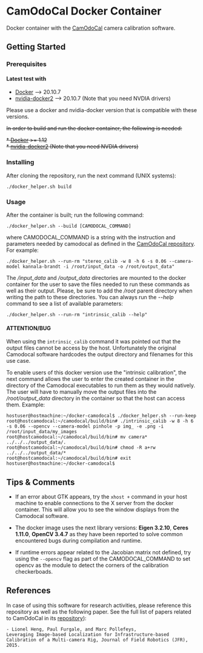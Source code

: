 # CamOdoCal Docker Container

Docker container with the [CamOdoCal](https://github.com/hengli/camodocal) camera calibration software.

## Getting Started


### Prerequisites

#### Latest test with

* [Docker](https://docs.docker.com/install/) --> 20.10.7  
* [nvidia-docker2](https://github.com/NVIDIA/nvidia-docker) --> 20.10.7 (Note that you need NVDIA drivers)

Please use a docker and nvidia-docker version that is compatible with these versions.

~~In order to build and run the docker container, the following is needed:~~

~~* [Docker](https://docs.docker.com/install/) >= 1.12~~  
~~* [nvidia-docker2](https://github.com/NVIDIA/nvidia-docker) (Note that you need NVDIA drivers)~~

### Installing

After cloning the repository, run the next command (UNIX systems):

```
./docker_helper.sh build
```

### Usage

After the container is built; run the following command:

```
./docker_helper.sh --build [CAMODOCAL_COMMAND]
```

where CAMODOCAL_COMMAND is a string with the instruction and parameters needed by camodocal as defined in the [CamOdoCal repository](https://github.com/hengli/camodocal). For example:

```
./docker_helper.sh --run-rm "stereo_calib -w 8 -h 6 -s 0.06 --camera-model kannala-brandt -i /root/input_data -o /root/output_data"
```

The */input_data* and */output_data* directories are mounted to the docker container for the user to save the files needed to run these commands as well as their output. Please, be sure to add the */root* parent directory when writing the path to these directories. You can always run the *--help* command to see a list of available parameters:

```
./docker_helper.sh --run-rm "intrinsic_calib --help"
```

#### ATTENTION/BUG

When using the ```intrinsic_calib``` command it was pointed out that the output files cannot be access by the host. Unfortunately the original Camodocal software hardcodes the output directory and filenames for this use case. 

To enable users of this docker version use the "intrinsic calibration", the next command allows the user to enter the created container in the directory of the Camodocal executables to run them as they would natively. The user will have to manually move the output files into the */root/output_data* directory in the container so that the host can access them. Example:

```
hostuser@hostmachine:~/docker-camodocal$ ./docker_helper.sh --run-keep
root@hostcamodocal:~/camodocal/build/bin# ./intrinsic_calib -w 8 -h 6 -s 0.06 --opencv --camera-model pinhole -p img_ -e .png -i /root/input_data/my_images
root@hostcamodocal:~/camodocal/build/bin# mv camera* ../../../output_data/.
root@hostcamodocal:~/camodocal/build/bin# chmod -R a+rw ../../../output_data/*
root@hostcamodocal:~/camodocal/build/bin# exit
hostuser@hostmachine:~/docker-camodocal$
```

## Tips & Comments

* If an error about GTK appears, try the ``xhost +`` command in your host machine to enable connections to the X server from the docker container.
This will allow you to see the window displays from the Camodocal software.

* The docker image uses the next library versions: **Eigen 3.2.10**, **Ceres 1.11.0**, **OpenCV 3.4.7** as they have been reported to solve common encountered bugs during compilation and runtime.

* If runtime errors appear related to the Jacobian matrix not defined, try using the ``--opencv`` flag as part of the CAMODOCAL_COMMAND to set opencv as the module to detect the corners of the calibration checkerboads.



## References

In case of using this software for research activities, please reference this repository as well as the following paper. See the full list of papers related to CamOdoCal in its [repository](https://github.com/hengli/camodocal)):

```
- Lionel Heng, Paul Furgale, and Marc Pollefeys,
Leveraging Image-based Localization for Infrastructure-based Calibration of a Multi-camera Rig, Journal of Field Robotics (JFR), 2015.
```
